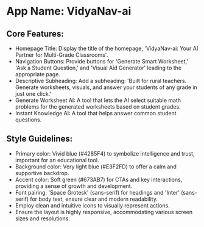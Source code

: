 # **App Name**: VidyaNav-ai

## Core Features:

- Homepage Title: Display the title of the homepage, 'VidyaNav-ai: Your AI Partner for Multi-Grade Classrooms'.
- Navigation Buttons: Provide buttons for 'Generate Smart Worksheet,' 'Ask a Student Question,' and 'Visual Aid Generator' leading to the appropriate page.
- Descriptive Subheading: Add a subheading: 'Built for rural teachers. Generate worksheets, visuals, and answer your students of any grade in just one click.'
- Generate Worksheet AI: A tool that lets the AI select suitable math problems for the generated worksheets based on student grades.
- Instant Knowledge AI: A tool that helps answer common student questions.

## Style Guidelines:

- Primary color: Vivid blue (#4285F4) to symbolize intelligence and trust, important for an educational tool.
- Background color: Very light blue (#E3F2FD) to offer a calm and supportive backdrop.
- Accent color: Soft green (#673AB7) for CTAs and key interactions, providing a sense of growth and development.
- Font pairing: 'Space Grotesk' (sans-serif) for headings and 'Inter' (sans-serif) for body text, ensure clear and modern readability.
- Employ clean and intuitive icons to visually represent actions.
- Ensure the layout is highly responsive, accommodating various screen sizes and resolutions.
